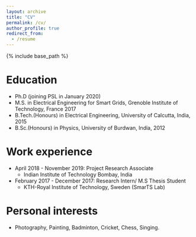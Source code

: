```yaml
---
layout: archive
title: "CV"
permalink: /cv/
author_profile: true
redirect_from:
  - /resume
---
```


{% include base_path %}





Education 
======
* Ph.D (joining PSL in January 2020)
* M.S. in Electrical Engineering for Smart Grids, Grenoble Institute of Technology, France 2017   
* B.Tech.(Honours) in Electrical Engineering, University of Calcutta, India, 2015  
* B.Sc.(Honours) in Physics, University of Burdwan, India, 2012 



Work experience
======
* April 2018 - November 2019: Project Research Associate
  * Indian Institute of Technology Bombay, India        
* February 2017 - December 2017: Research Intern/ M.S Thesis Student  
  * KTH-Royal Institute of Technology, Sweden (SmarTS Lab)
 


Personal interests
======
* Photography, Painting, Badminton, Cricket, Chess, Singing.


